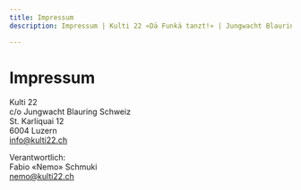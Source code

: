 ```yaml
---
title: Impressum
description: Impressum | Kulti 22 «Dä Funkä tanzt!» | Jungwacht Blauring Schweiz

---
```

# Impressum

Kulti 22  
c/o Jungwacht Blauring Schweiz  
St. Karliquai 12  
6004 Luzern  
[info@kulti22.ch](mailto:info@kulti22.ch)

Verantwortlich:  
Fabio «Nemo» Schmuki  
[nemo@kulti22.ch](mailto:nemo@kulti22.ch)